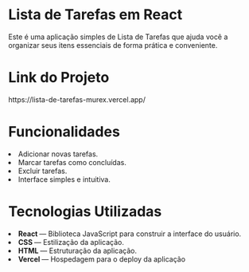 <h1>Lista de Tarefas em React</h1>

Este é uma aplicação simples de Lista de Tarefas que ajuda você a organizar seus itens essenciais de forma prática e conveniente.

<h1>Link do Projeto</h1>
https://lista-de-tarefas-murex.vercel.app/

<h1>Funcionalidades</h1>
<li>Adicionar novas tarefas.</li>
<li>Marcar tarefas como concluídas.</li>
<li>Excluir tarefas.</li>
<li>Interface simples e intuitiva.</li>

<h1>Tecnologias Utilizadas</h1>

<li><strong>React </strong>— Biblioteca JavaScript para construir a interface do usuário.</li>
<li><strong>CSS </strong>— Estilização da aplicação.</li>
<li><strong>HTML </strong>— Estruturação da aplicação.</li>
<li><strong>Vercel  </strong>— Hospedagem para o deploy da aplicação</li>
